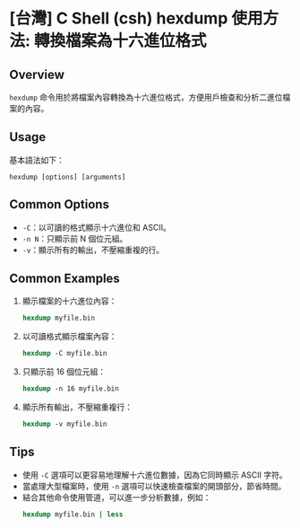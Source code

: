 # [台灣] C Shell (csh) hexdump 使用方法: 轉換檔案為十六進位格式

## Overview
`hexdump` 命令用於將檔案內容轉換為十六進位格式，方便用戶檢查和分析二進位檔案的內容。

## Usage
基本語法如下：
```
hexdump [options] [arguments]
```

## Common Options
- `-C`：以可讀的格式顯示十六進位和 ASCII。
- `-n N`：只顯示前 N 個位元組。
- `-v`：顯示所有的輸出，不壓縮重複的行。

## Common Examples
1. 顯示檔案的十六進位內容：
   ```csh
   hexdump myfile.bin
   ```

2. 以可讀格式顯示檔案內容：
   ```csh
   hexdump -C myfile.bin
   ```

3. 只顯示前 16 個位元組：
   ```csh
   hexdump -n 16 myfile.bin
   ```

4. 顯示所有輸出，不壓縮重複行：
   ```csh
   hexdump -v myfile.bin
   ```

## Tips
- 使用 `-C` 選項可以更容易地理解十六進位數據，因為它同時顯示 ASCII 字符。
- 當處理大型檔案時，使用 `-n` 選項可以快速檢查檔案的開頭部分，節省時間。
- 結合其他命令使用管道，可以進一步分析數據，例如：
   ```csh
   hexdump myfile.bin | less
   ```